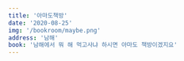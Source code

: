```yaml
---
title: '아마도책방'
date: '2020-08-25'
img: '/bookroom/maybe.png'
address: '남해'
book: '남해에서 뭐 해 먹고사냐 하시면 아마도 책방이겠지요'
---
```

